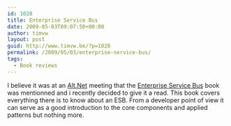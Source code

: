 ```yaml
---
id: 1028
title: Enterprise Service Bus
date: 2009-05-03T09:07:50+00:00
author: timvw
layout: post
guid: http://www.timvw.be/?p=1028
permalink: /2009/05/03/enterprise-service-bus/
tags:
  - Book reviews
---
```

I believe it was at an [Alt.Net](http://www.altdotnet.be) meeting that the [Enterprise Service Bus](http://www.amazon.com/Enterprise-Service-Bus-David-Chappell/dp/0596006756) book was mentionned and i recently decided to give it a read. This book covers everything there is to know about an ESB. From a developer point of view it can serve as a good introduction to the core components and applied patterns but nothing more.
